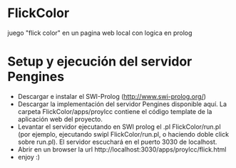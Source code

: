 # FlickColor
juego "flick color" en un pagina web local con logica en prolog

# Setup y ejecución del servidor Pengines

- Descargar e instalar el SWI-Prolog (http://www.swi-prolog.org/)
- Descargar la implementación del servidor Pengines disponible aquí. La carpeta FlickColor/apps/proylcc contiene el código template de la aplicación web del proyecto.
- Levantar el servidor ejecutando en SWI prolog el .pl FlickColor/run.pl (por ejemplo, ejecutando swipl FlickColor/run.pl, o haciendo doble click sobre run.pl). El servidor escuchará en el puerto 3030 de localhost.
- Abrir en un browser la url http://localhost:3030/apps/proylcc/flick.html
- enjoy :)
